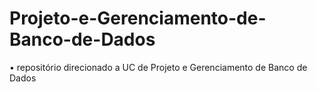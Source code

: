 # Projeto-e-Gerenciamento-de-Banco-de-Dados

• repositório direcionado a UC de Projeto e Gerenciamento de Banco de Dados

